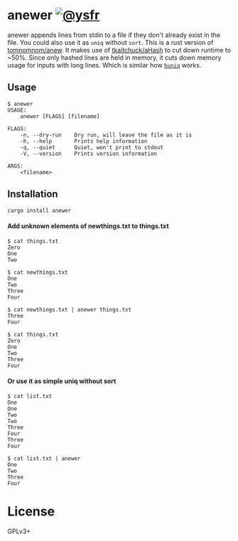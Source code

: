 # anewer [![@ysfr][twitter-img]][twitter]
anewer appends lines from stdin to a file if they don't already exist in the file. You could also use it as `uniq` without `sort`. This is a rust version of [tomnomnom/anew](https://github.com/tomnomnom/anew). It makes use of [tkaitchuck/aHash](https://github.com/tkaitchuck/aHash) to cut down runtime to ~50%. Since only hashed lines are held in memory, it cuts down memory usage for inputs with long lines. Which is similar how [`huniq`](https://crates.io/crates/huniq) works.

[twitter-img]:  https://img.shields.io/badge/twitter-@ysfr-blue.svg
[twitter]:      https://twitter.com/ysfr


## Usage

```
$ anewer
USAGE:
    anewer [FLAGS] [filename]

FLAGS:
    -n, --dry-run    Dry run, will leave the file as it is
    -h, --help       Prints help information
    -q, --quiet      Quiet, won't print to stdout
    -V, --version    Prints version information

ARGS:
    <filename>
```

## Installation

```
cargo install anewer
```

#### Add unknown elements of newthings.txt to things.txt
```
$ cat things.txt
Zero
One
Two

$ cat newthings.txt
One
Two
Three
Four

$ cat newthings.txt | anewer things.txt
Three
Four

$ cat things.txt
Zero
One
Two
Three
Four
```

#### Or use it as simple uniq without sort
```
$ cat list.txt
One
One
Two
Two
Three
Four
Three
Four

$ cat list.txt | anewer
One
Two
Three
Four
```

# License
GPLv3+
